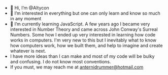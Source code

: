 - 👋 Hi, I’m @Altycon
- 👀 I’m interested in everything but one can only learn and know so much in any moment
- 🌱 I’m currently learning JavaScript. A few years ago I became very interested in Number Theory and came across John Conway's Surreal Numbers.
      Some how I ended up very interested in learning how code works in computers. I'm very new to this but I inevitably what to know how 
      computers work, how we built them, and help to imagine and create whatever is next.
 - I have more ideas than I can make and most of my code will be bulky and confusing. I do not know most conventions.     
- If you must, we may reach me at anternidrummer@hotmail.com

<!---
Altycon/Altycon is a ✨ special ✨ repository because its `README.md` (this file) appears on your GitHub profile.
You can click the Preview link to take a look at your changes.
--->
